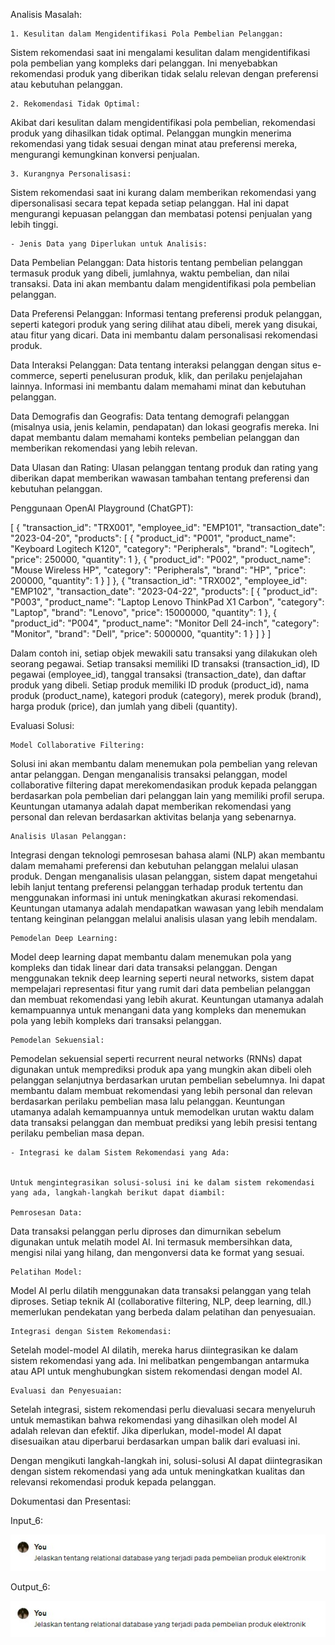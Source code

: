 Analisis Masalah:

    1. Kesulitan dalam Mengidentifikasi Pola Pembelian Pelanggan: 

Sistem rekomendasi saat ini mengalami kesulitan dalam mengidentifikasi pola pembelian yang kompleks dari pelanggan. Ini menyebabkan rekomendasi produk yang diberikan tidak selalu relevan dengan preferensi atau kebutuhan pelanggan.

    2. Rekomendasi Tidak Optimal: 
    
Akibat dari kesulitan dalam mengidentifikasi pola pembelian, rekomendasi produk yang dihasilkan tidak optimal. Pelanggan mungkin menerima rekomendasi yang tidak sesuai dengan minat atau preferensi mereka, mengurangi kemungkinan konversi penjualan.

    3. Kurangnya Personalisasi: 

Sistem rekomendasi saat ini kurang dalam memberikan rekomendasi yang dipersonalisasi secara tepat kepada setiap pelanggan. Hal ini dapat mengurangi kepuasan pelanggan dan membatasi potensi penjualan yang lebih tinggi.

    - Jenis Data yang Diperlukan untuk Analisis:
    
Data Pembelian Pelanggan: Data historis tentang pembelian pelanggan termasuk produk yang dibeli, jumlahnya, waktu pembelian, dan nilai transaksi. Data ini akan membantu dalam mengidentifikasi pola pembelian pelanggan.

Data Preferensi Pelanggan: Informasi tentang preferensi produk pelanggan, seperti kategori produk yang sering dilihat atau dibeli, merek yang disukai, atau fitur yang dicari. Data ini membantu dalam personalisasi rekomendasi produk.

Data Interaksi Pelanggan: Data tentang interaksi pelanggan dengan situs e-commerce, seperti penelusuran produk, klik, dan perilaku penjelajahan lainnya. Informasi ini membantu dalam memahami minat dan kebutuhan pelanggan.

Data Demografis dan Geografis: Data tentang demografi pelanggan (misalnya usia, jenis kelamin, pendapatan) dan lokasi geografis mereka. Ini dapat membantu dalam memahami konteks pembelian pelanggan dan memberikan rekomendasi yang lebih relevan.

Data Ulasan dan Rating: Ulasan pelanggan tentang produk dan rating yang diberikan dapat memberikan wawasan tambahan tentang preferensi dan kebutuhan pelanggan.


Penggunaan OpenAI Playground (ChatGPT):

[
    {
        "transaction_id": "TRX001",
        "employee_id": "EMP101",
        "transaction_date": "2023-04-20",
        "products": [
            {
                "product_id": "P001",
                "product_name": "Keyboard Logitech K120",
                "category": "Peripherals",
                "brand": "Logitech",
                "price": 250000,
                "quantity": 1
            },
            {
                "product_id": "P002",
                "product_name": "Mouse Wireless HP",
                "category": "Peripherals",
                "brand": "HP",
                "price": 200000,
                "quantity": 1
            }
        ]
    },
    {
        "transaction_id": "TRX002",
        "employee_id": "EMP102",
        "transaction_date": "2023-04-22",
        "products": [
            {
                "product_id": "P003",
                "product_name": "Laptop Lenovo ThinkPad X1 Carbon",
                "category": "Laptop",
                "brand": "Lenovo",
                "price": 15000000,
                "quantity": 1
            },
            {
                "product_id": "P004",
                "product_name": "Monitor Dell 24-inch",
                "category": "Monitor",
                "brand": "Dell",
                "price": 5000000,
                "quantity": 1
            }
        ]
    }
]

Dalam contoh ini, setiap objek mewakili satu transaksi yang dilakukan oleh seorang pegawai. Setiap transaksi memiliki ID transaksi (transaction_id), ID pegawai (employee_id), tanggal transaksi (transaction_date), dan daftar produk yang dibeli. Setiap produk memiliki ID produk (product_id), nama produk (product_name), kategori produk (category), merek produk (brand), harga produk (price), dan jumlah yang dibeli (quantity).


Evaluasi Solusi:

    Model Collaborative Filtering:

Solusi ini akan membantu dalam menemukan pola pembelian yang relevan antar pelanggan. Dengan menganalisis transaksi pelanggan, model collaborative filtering dapat merekomendasikan produk kepada pelanggan berdasarkan pola pembelian dari pelanggan lain yang memiliki profil serupa. Keuntungan utamanya adalah dapat memberikan rekomendasi yang personal dan relevan berdasarkan aktivitas belanja yang sebenarnya.

    Analisis Ulasan Pelanggan: 

Integrasi dengan teknologi pemrosesan bahasa alami (NLP) akan membantu dalam memahami preferensi dan kebutuhan pelanggan melalui ulasan produk. Dengan menganalisis ulasan pelanggan, sistem dapat mengetahui lebih lanjut tentang preferensi pelanggan terhadap produk tertentu dan menggunakan informasi ini untuk meningkatkan akurasi rekomendasi. Keuntungan utamanya adalah mendapatkan wawasan yang lebih mendalam tentang keinginan pelanggan melalui analisis ulasan yang lebih mendalam.

    Pemodelan Deep Learning: 

Model deep learning dapat membantu dalam menemukan pola yang kompleks dan tidak linear dari data transaksi pelanggan. Dengan menggunakan teknik deep learning seperti neural networks, sistem dapat mempelajari representasi fitur yang rumit dari data pembelian pelanggan dan membuat rekomendasi yang lebih akurat. Keuntungan utamanya adalah kemampuannya untuk menangani data yang kompleks dan menemukan pola yang lebih kompleks dari transaksi pelanggan.

    Pemodelan Sekuensial: 

Pemodelan sekuensial seperti recurrent neural networks (RNNs) dapat digunakan untuk memprediksi produk apa yang mungkin akan dibeli oleh pelanggan selanjutnya berdasarkan urutan pembelian sebelumnya. Ini dapat membantu dalam membuat rekomendasi yang lebih personal dan relevan berdasarkan perilaku pembelian masa lalu pelanggan. Keuntungan utamanya adalah kemampuannya untuk memodelkan urutan waktu dalam data transaksi pelanggan dan membuat prediksi yang lebih presisi tentang perilaku pembelian masa depan.

    - Integrasi ke dalam Sistem Rekomendasi yang Ada:

    
    Untuk mengintegrasikan solusi-solusi ini ke dalam sistem rekomendasi yang ada, langkah-langkah berikut dapat diambil:

    Pemrosesan Data: 
Data transaksi pelanggan perlu diproses dan dimurnikan sebelum digunakan untuk melatih model AI. Ini termasuk membersihkan data, mengisi nilai yang hilang, dan mengonversi data ke format yang sesuai.

    Pelatihan Model:

Model AI perlu dilatih menggunakan data transaksi pelanggan yang telah diproses. Setiap teknik AI (collaborative filtering, NLP, deep learning, dll.) memerlukan pendekatan yang berbeda dalam pelatihan dan penyesuaian.
    
    Integrasi dengan Sistem Rekomendasi:

Setelah model-model AI dilatih, mereka harus diintegrasikan ke dalam sistem rekomendasi yang ada. Ini melibatkan pengembangan antarmuka atau API untuk menghubungkan sistem rekomendasi dengan model AI.

    Evaluasi dan Penyesuaian: 

Setelah integrasi, sistem rekomendasi perlu dievaluasi secara menyeluruh untuk memastikan bahwa rekomendasi yang dihasilkan oleh model AI adalah relevan dan efektif. Jika diperlukan, model-model AI dapat disesuaikan atau diperbarui berdasarkan umpan balik dari evaluasi ini.

Dengan mengikuti langkah-langkah ini, solusi-solusi AI dapat diintegrasikan dengan sistem rekomendasi yang ada untuk meningkatkan kualitas dan relevansi rekomendasi produk kepada pelanggan.

Dokumentasi dan Presentasi:

Input_6:

 ![alt text](https://github.com/abdannsykr/DE_Abdan-Syakur/blob/main/23.Introduction%20AI%20on%20Data%20Engineer/screenshot/input4.jpg)
 
Output_6:

 ![alt text](https://github.com/abdannsykr/DE_Abdan-Syakur/blob/main/23.Introduction%20AI%20on%20Data%20Engineer/screenshot/input4.jpg)